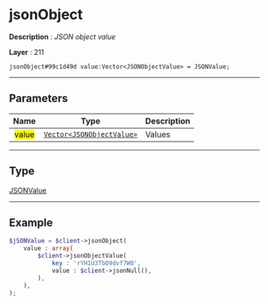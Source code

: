 # jsonObject

**Description** : *JSON object value*

**Layer** : 211

```tl
jsonObject#99c1d49d value:Vector<JSONObjectValue> = JSONValue;
```

---

## Parameters

| Name | Type | Description |
| :---: | :---: | :--- |
| <mark>value</mark> | [`Vector<JSONObjectValue>`](type/JSONObjectValue) | Values |

---

## Type

[JSONValue](type/JSONValue)

---

## Example

```php
$jSONValue = $client->jsonObject(
	value : array(
		$client->jsonObjectValue(
			key : 'rYH1U3TbO9dvf7W0',
			value : $client->jsonNull(),
		),
	),
);
```